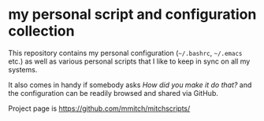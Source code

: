 # my personal script and configuration collection

This repository contains my personal configuration (`~/.bashrc`,
`~/.emacs` etc.) as well as various personal scripts that I like to
keep in sync on all my systems.

It also comes in handy if somebody asks *How did you make it do that?*
and the configuration can be readily browsed and shared via GitHub.

Project page is https://github.com/mmitch/mitchscripts/
